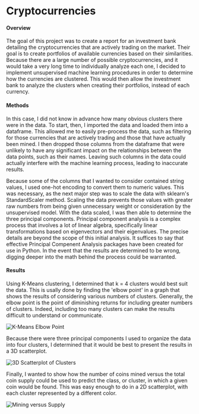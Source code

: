 # Cryptocurrencies

#### Overview
The goal of this project was to create a report for an investment bank detailing the cryptocurrencies that are actively trading on the market. Their goal is to create portfolios of available currencies based on their similarities. Because there are a large number of possible cryptocurrencies, and it would take a very long time to individually analyze each one, I decided to implement unsupervised machine learning procedures in order to determine how the currencies are clustered. This would then allow the investment bank to analyze the clusters when creating their portfolios, instead of each currency.

#### Methods
In this case, I did not know in advance how many obvious clusters there were in the data. To start, then, I imported the data and loaded them into a dataframe. This allowed me to easily pre-process the data, such as filtering for those currencies that are actively trading and those that have actually been mined. I then dropped those columns from the dataframe that were unlikely to have any significant impact on the relationships between the data points, such as their names. Leaving such columns in the data could actually interfere with the machine learning process, leading to inaccurate results. 

Because some of the columns that I wanted to consider contained string values, I used one-hot encoding to convert them to numeric values. This was necessary, as the next major step was to scale the data with sklearn's StandardScaler method. Scaling the data prevents those values with greater raw numbers from being given unnecessary weight or consideration by the unsupervised model. With the data scaled, I was then able to determine the three principal components. Principal component analysis is a complex process that involves a lot of linear algebra, specifically linear transformations based on eigenvectors and their eigenvalues. The precise details are beyond the scope of this initial analysis. It suffices to say that effective Principal Compenent Analysis packages have been created for use in Python. In the event that the results are determined to be wrong, digging deeper into the math behind the process could be warranted. 

#### Results
Using K-Means clustering, I determined that k = 4 clusters would best suit the data. This is usally done by finding the 'elbow point' in a graph that shows the results of considering various numbers of clusters. Generally, the elbow point is the point of diminishing returns for including greater numbers of clusters. Indeed, including too many clusters can make the results difficult to understand or communicate.

![K-Means Elbow Point]()

Because there were three principal components I used to organize the data into four clusters, I determined that it would be best to present the results in a 3D scatterplot. 

![3D Scatterplot of Clusters]()

Finally, I wanted to show how the number of coins mined versus the total coin supply could be used to predict the class, or cluster, in which a given coin would be found. This was easy enough to do in a 2D scatterplot, with each cluster represented by a different color. 

![Mining versus Supply]()
